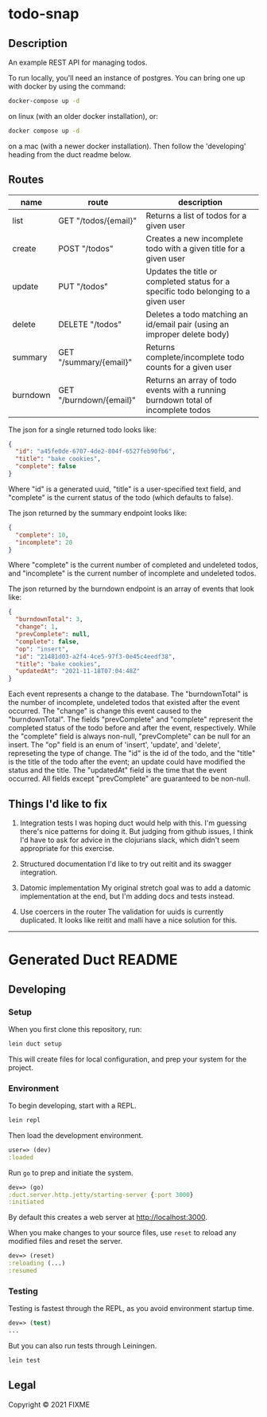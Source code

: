 # todo-snap

## Description

An example REST API for managing todos.

To run locally, you'll need an instance of postgres. You can bring one up with docker by using the command:

```sh
docker-compose up -d
```

on linux (with an older docker installation), or:

```sh
docker compose up -d
```

on a mac (with a newer docker installation). Then follow the 'developing' heading from the duct readme below.

## Routes

| name     | route                   | description                                                                         |
| -------- | ----------------------- | ----------------------------------------------------------------------------------- |
| list     | GET "/todos/{email}"    | Returns a list of todos for a given user                                            |
| create   | POST "/todos"           | Creates a new incomplete todo with a given title for a given user                   |
| update   | PUT "/todos"            | Updates the title or completed status for a specific todo belonging to a given user |
| delete   | DELETE "/todos"         | Deletes a todo matching an id/email pair (using an improper delete body)            |
| summary  | GET "/summary/{email}"  | Returns complete/incomplete todo counts for a given user                            |
| burndown | GET "/burndown/{email}" | Returns an array of todo events with a running burndown total of incomplete todos   |

The json for a single returned todo looks like:

```json
{
  "id": "a45fe0de-6707-4de2-804f-6527feb90fb6",
  "title": "bake cookies",
  "complete": false
}
```

Where "id" is a generated uuid, "title" is a user-specified text field, and "complete" is the current status of the todo (which defaults to false).

The json returned by the summary endpoint looks like:

```json
{
  "complete": 10,
  "incomplete": 20
}
```

Where "complete" is the current number of completed and undeleted todos, and "incomplete" is the current number of incomplete and undeleted todos.

The json returned by the burndown endpoint is an array of events that look like:

```json
{
  "burndownTotal": 3,
  "change": 1,
  "prevComplete": null,
  "complete": false,
  "op": "insert",
  "id": "21481d03-a2f4-4ce5-97f3-0e45c4eedf38",
  "title": "bake cookies",
  "updatedAt": "2021-11-18T07:04:48Z"
}
```

Each event represents a change to the database. The "burndownTotal" is the number of incomplete, undeleted todos that existed after the event occurred. The "change" is change this event caused to the "burndownTotal". The fields "prevComplete" and "complete" represent the completed status of the todo before and after the event, respectively. While the "complete" field is always non-null, "prevComplete" can be null for an insert. The "op" field is an enum of 'insert', 'update', and 'delete', represeting the type of change. The "id" is the id of the todo, and the "title" is the title of the todo after the event; an update could have modified the status and the title. The "updatedAt" field is the time that the event occurred. All fields except "prevComplete" are guaranteed to be non-null.

## Things I'd like to fix

1. Integration tests
   I was hoping duct would help with this. I'm guessing there's nice patterns for doing it. But judging from github issues, I think I'd have to ask for advice in the clojurians slack, which didn't seem appropriate for this exercise.

2. Structured documentation
   I'd like to try out reitit and its swagger integration.

3. Datomic implementation
   My original stretch goal was to add a datomic implementation at the end, but I'm adding docs and tests instead.

4. Use coercers in the router
   The validation for uuids is currently duplicated. It looks like reitit and malli have a nice solution for this.

---

# Generated Duct README

## Developing

### Setup

When you first clone this repository, run:

```sh
lein duct setup
```

This will create files for local configuration, and prep your system
for the project.

### Environment

To begin developing, start with a REPL.

```sh
lein repl
```

Then load the development environment.

```clojure
user=> (dev)
:loaded
```

Run `go` to prep and initiate the system.

```clojure
dev=> (go)
:duct.server.http.jetty/starting-server {:port 3000}
:initiated
```

By default this creates a web server at <http://localhost:3000>.

When you make changes to your source files, use `reset` to reload any
modified files and reset the server.

```clojure
dev=> (reset)
:reloading (...)
:resumed
```

### Testing

Testing is fastest through the REPL, as you avoid environment startup
time.

```clojure
dev=> (test)
...
```

But you can also run tests through Leiningen.

```sh
lein test
```

## Legal

Copyright © 2021 FIXME
